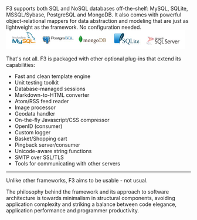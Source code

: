F3 supports both SQL and NoSQL databases off-the-shelf: MySQL, SQLite, MSSQL/Sybase, PostgreSQL and MongoDB. It also comes with powerful object-relational mappers for data abstraction and modeling that are just as lightweight as the framework. No configuration needed.
![supported DBS](gui/img/supported_dbs.jpg)

That's not all. F3 is packaged with other optional plug-ins that extend its capabilities:

* Fast and clean template engine
* Unit testing toolkit
* Database-managed sessions
* Markdown-to-HTML converter
* Atom/RSS feed reader
* Image processor
* Geodata handler
* On-the-fly Javascript/CSS compressor
* OpenID (consumer)
* Custom logger
* Basket/Shopping cart
* Pingback server/consumer
* Unicode-aware string functions
* SMTP over SSL/TLS
* Tools for communicating with other servers

---

Unlike other frameworks, F3 aims to be usable - not usual.

The philosophy behind the framework and its approach to software architecture is towards minimalism in structural components, avoiding application complexity and striking a balance between code elegance, application performance and programmer productivity.